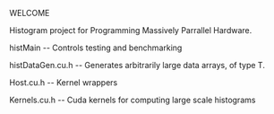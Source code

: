 WELCOME

Histogram project for Programming Massively Parrallel Hardware.


histMain         -- Controls testing and benchmarking

histDataGen.cu.h -- Generates arbitrarily large data arrays, of type T.

Host.cu.h        -- Kernel wrappers

Kernels.cu.h     -- Cuda kernels for computing large scale histograms

